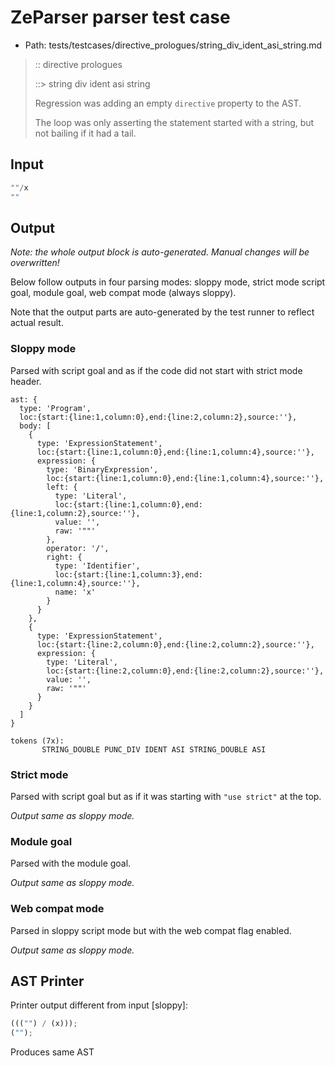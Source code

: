 # ZeParser parser test case

- Path: tests/testcases/directive_prologues/string_div_ident_asi_string.md

> :: directive prologues
>
> ::> string div ident asi string
>
> Regression was adding an empty `directive` property to the AST.
>
> The loop was only asserting the statement started with a string, but not bailing if it had a tail.

## Input

`````js
""/x
""
`````

## Output

_Note: the whole output block is auto-generated. Manual changes will be overwritten!_

Below follow outputs in four parsing modes: sloppy mode, strict mode script goal, module goal, web compat mode (always sloppy).

Note that the output parts are auto-generated by the test runner to reflect actual result.

### Sloppy mode

Parsed with script goal and as if the code did not start with strict mode header.

`````
ast: {
  type: 'Program',
  loc:{start:{line:1,column:0},end:{line:2,column:2},source:''},
  body: [
    {
      type: 'ExpressionStatement',
      loc:{start:{line:1,column:0},end:{line:1,column:4},source:''},
      expression: {
        type: 'BinaryExpression',
        loc:{start:{line:1,column:0},end:{line:1,column:4},source:''},
        left: {
          type: 'Literal',
          loc:{start:{line:1,column:0},end:{line:1,column:2},source:''},
          value: '',
          raw: '""'
        },
        operator: '/',
        right: {
          type: 'Identifier',
          loc:{start:{line:1,column:3},end:{line:1,column:4},source:''},
          name: 'x'
        }
      }
    },
    {
      type: 'ExpressionStatement',
      loc:{start:{line:2,column:0},end:{line:2,column:2},source:''},
      expression: {
        type: 'Literal',
        loc:{start:{line:2,column:0},end:{line:2,column:2},source:''},
        value: '',
        raw: '""'
      }
    }
  ]
}

tokens (7x):
       STRING_DOUBLE PUNC_DIV IDENT ASI STRING_DOUBLE ASI
`````

### Strict mode

Parsed with script goal but as if it was starting with `"use strict"` at the top.

_Output same as sloppy mode._

### Module goal

Parsed with the module goal.

_Output same as sloppy mode._

### Web compat mode

Parsed in sloppy script mode but with the web compat flag enabled.

_Output same as sloppy mode._

## AST Printer

Printer output different from input [sloppy]:

````js
((("") / (x)));
("");
````

Produces same AST
